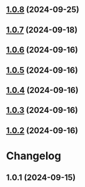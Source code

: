 

## [1.0.8](https://github.com/codetie-ai/codetie/compare/v1.0.7...v1.0.8) (2024-09-25)

## [1.0.7](https://github.com/codetie-ai/codetie/compare/v1.0.6...v1.0.7) (2024-09-18)

## [1.0.6](https://github.com/codetie-ai/codetie/compare/v1.0.5...v1.0.6) (2024-09-16)

## [1.0.5](https://github.com/codetie-ai/codetie/compare/v1.0.4...v1.0.5) (2024-09-16)

## [1.0.4](https://github.com/codetie-ai/codetie/compare/v1.0.3...v1.0.4) (2024-09-16)

## [1.0.3](https://github.com/codetie-ai/codetie/compare/v1.0.2...v1.0.3) (2024-09-16)

## [1.0.2](https://github.com/codetie-ai/codetie/compare/v1.0.1...v1.0.2) (2024-09-16)

# Changelog

## 1.0.1 (2024-09-15)
